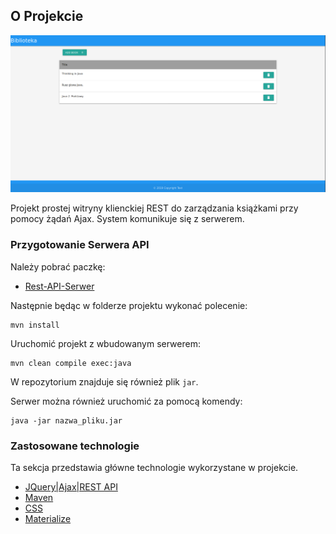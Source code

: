 ## O Projekcie

![Screenshot](https://github.com/yarim83/js-jquery-workshop/blob/master/main/webapp/screens/js-jquery-workshop.png)

Projekt prostej witryny klienckiej REST do zarządzania książkami przy pomocy żądań Ajax. System komunikuje się z serwerem.


### Przygotowanie Serwera API
Należy pobrać paczkę:
* [Rest-API-Serwer](https://github.com/yarim83/js-jquery-workshop/tree/master/main/webapp) 

Następnie będąc w folderze projektu wykonać polecenie:
````
mvn install
````
Uruchomić projekt z wbudowanym serwerem:
````
mvn clean compile exec:java
````
W repozytorium znajduje się również plik ````jar````.

Serwer można również uruchomić za pomocą komendy:
````
java -jar nazwa_pliku.jar
````
### Zastosowane technologie
Ta sekcja przedstawia główne technologie wykorzystane w projekcie.
* [JQuery|Ajax|REST API](https://jquery.com/)
* [Maven](http://maven.apache.org/)
* [CSS](https://www.w3schools.com/)
* [Materialize](https://materializecss.com/)
